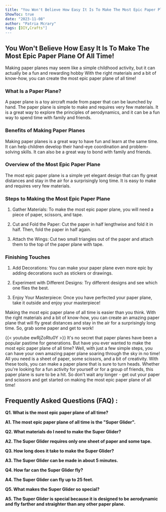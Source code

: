 ```yaml
---
title: "You Won't Believe How Easy It Is To Make The Most Epic Paper Plane Of All Time!"
ShowToc: true 
date: "2023-11-08"
author: "Patria Mcrary" 
tags: [DIY,Crafts"]
---
```

## You Won't Believe How Easy It Is To Make The Most Epic Paper Plane Of All Time!

Making paper planes may seem like a simple childhood activity, but it can actually be a fun and rewarding hobby With the right materials and a bit of know-how, you can create the most epic paper plane of all time!

### What Is a Paper Plane?

A paper plane is a toy aircraft made from paper that can be launched by hand. The paper plane is simple to make and requires very few materials. It is a great way to explore the principles of aerodynamics, and it can be a fun way to spend time with family and friends.

### Benefits of Making Paper Planes

Making paper planes is a great way to have fun and learn at the same time. It can help children develop their hand-eye coordination and problem-solving skills. It can also be a great way to bond with family and friends.

### Overview of the Most Epic Paper Plane

The most epic paper plane is a simple yet elegant design that can fly great distances and stay in the air for a surprisingly long time. It is easy to make and requires very few materials.

### Steps to Making the Most Epic Paper Plane

1. Gather Materials: To make the most epic paper plane, you will need a piece of paper, scissors, and tape.

2. Cut and Fold the Paper: Cut the paper in half lengthwise and fold it in half. Then, fold the paper in half again.

3. Attach the Wings: Cut two small triangles out of the paper and attach them to the top of the paper plane with tape.

### Finishing Touches

1. Add Decorations: You can make your paper plane even more epic by adding decorations such as stickers or drawings.

2. Experiment with Different Designs: Try different designs and see which one flies the best.

3. Enjoy Your Masterpiece: Once you have perfected your paper plane, take it outside and enjoy your masterpiece!

Making the most epic paper plane of all time is easier than you think. With the right materials and a bit of know-how, you can create an amazing paper plane that will fly great distances and stay in the air for a surprisingly long time. So, grab some paper and get to work!

{{< youtube ewRjZoRtu0Y >}} 
It's no secret that paper planes have been a popular pastime for generations. But have you ever wanted to make the most epic paper plane of all time? Well, with just a few simple steps, you can have your own amazing paper plane soaring through the sky in no time! All you need is a sheet of paper, some scissors, and a bit of creativity. With these tools, you can make a paper plane that is sure to turn heads. Whether you're looking for a fun activity for yourself or for a group of friends, this paper plane is sure to be a hit. So don't wait any longer - get out your paper and scissors and get started on making the most epic paper plane of all time!

## Frequently Asked Questions (FAQ) :
**Q1. What is the most epic paper plane of all time?**

**A1. The most epic paper plane of all time is the "Super Glider".**

**Q2. What materials do I need to make the Super Glider?**

**A2. The Super Glider requires only one sheet of paper and some tape.**

**Q3. How long does it take to make the Super Glider?**

**A3. The Super Glider can be made in about 5 minutes.**

**Q4. How far can the Super Glider fly?**

**A4. The Super Glider can fly up to 25 feet.**

**Q5. What makes the Super Glider so special?**

**A5. The Super Glider is special because it is designed to be aerodynamic and fly farther and straighter than any other paper plane.**



